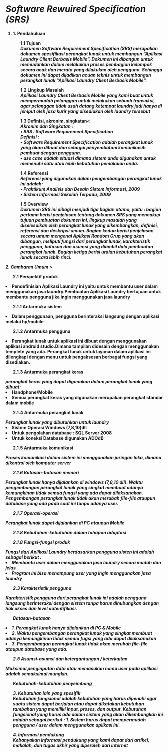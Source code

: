 <b>
	<h1>
		<i>Software Rewuired Specification (SRS)</i>
	</h1>

<ol>
<li>1.	Pendahuluan</li>
<ol>
1.1	Tujuan<br>
<i>Dokumen Software Requirement Specification (SRS) merupakan dokumen spesifikasi perangkat lunak untuk membangun ”Aplikasi Laundry Client Berbasis Mobile”. Dokumen ini dibangun untuk memudahkan dalam melakukan proses pembagian kelompok secara acak dan merata yang dilakukan oleh pengguna. Sehingga dokumen ini dapat dijadikan acuan teknis untuk membangun perangkat lunak ”Aplikasi Laundry Client Berbasis Mobile”.</i><br>
</ol>
<ol>
1.2	Lingkup Masalah<br>
<i>Aplikasi Laundry Client Berbasis Mobile yang kami buat untuk mempermudah pelanggan untuk melakukan sebuah transaksi, agar pelanggan tidak usah datang ketempat laundry jadi hanya di jemput oleh jasa kurir yang disediakan oleh laundry tersebut</i><br>
</ol>
<ol>
1.3	Definisi, akronim, singkatan<<br>
<i>Akronim dan Singkatan :</i><br>
<i>•	SRS : Software Requirement Specification</i><br>
<i>Definisi :</i><br>
<i>•	Software Requirement Specification adalah perangkat lunak yang akan dibuat dan sebagai penyembatani komunikasih pembuat dengan pengguna.</i><br>
<i>•	use case adalah situasi dimana sistem anda digunakan untuk memenuhi satu atau lebih kebutuhan pemakaian anda.</i><br>
</ol>
<ol>
1.4	Referensi<br>
<i>Referensi yang digunakan dalam pengembangan perangkat lunak ini adalah:</i><br>
<i>•	Praktikum Analisis dan Desain Sistem Informasi, 2009</i><br>
<i>•	Sistem Informasi Sekolah Terpadu, 2009</i><br>
</ol>
<ol>
1.5	Overview<br>
<i>Dokumen SRS ini dibagi menjadi tiga bagian utama, yaitu :</i>
<i>bagian pertama berisi penjelasan tentang dokumen SRS yang mencakup tujuan pembuatan dokumen ini, lingkup masalah yang diselesaikan oleh perangkat lunak yang dikembangkan, definisi, referensi dan deskripsi umum. Bagian kedua berisi penjelasan secara umum mengenai Aplikasi Random Grup yang akan dibangun, meliputi fungsi dari perangkat lunak, karakteristik pengguna, batasan dan asumsi yang diambil dala pembuatan perangkat lunak. Bagian ketiga berisi uraian kebutuhan perangkat lunak secara lebih rinci.</i>
</ol>
</ol>
<i> 2. Gambaran Umum </i>>
<ol> 2.1 Perspektif produk </ol>
<li>Pendefinisian Aplikasi Laundry ini yaitu untuk membantu user dalam menggunakan jasa laundry.Pembuatan Aplikasi Laundry bertujuan untuk membantu pengguna jika ingin menggunakan jasa laundry</li>
<ol> 2.1.1 Antarmuka sistem </ol>
<li> Dalam penggunaan, pengguna berinteraksi langsung dengan aplikasi melalui hp/mobile </li>
<ol> 2.1.2 Antarmuka pengguna</ol>
<li> Perangkat lunak untuk aplikasi ini dibuat dengan menggunakan aplikasi android studio.Dimana tampilan didesain dengan menggunakan templete yang ada. Perangkat lunak untuk layanan dalam aplikasi ini dilengkapi dengan menu untuk pengaksesan berbagai fungsi yang disediakan. </li>
<ol> 2.1.3 Antarmuka perangkat keras</ol>
<i> perangkat keras yang dapat digunakan dalam perangkat lunak yang dibuat: </i>
<li> Handphone/Mobile </li>
<li> Semua perangkat keras yang digunakan merupakan perangkat standar dalam mobile</li>
<ol> 2.1.4 Antarmuka perangkat lunak </ol>
<i> Perangkat lunak yang dibutuhkan untuk laundry </i>
<li> Sistem Operasi Windows (7,8,10)dll</li>
<li> Untuk pengolahan database : SQL Server 2008 </li>
<li> Untuk koneksi Database digunakan ADOdB </li> 
<ol> 2.1.5 Antarmuka komunikasi </ol>
<i> Proses komunikasi dalam sistem ini menggunakan jaringan loka, dimana dikontrol oleh komputer server <p>
<ol> 2.1.6 Batasan-batasan memori </ol>
<i> Perangkat lunak hanya dijalankan di windows (7,8,10 dll). Waktu pengembangan perangkat lunak yang singkat membuat adanya kemungkinan tidak semua fungsi yang ada dapat dilaksanakan. Pengembangan perangkat lunak tidak akan merubah file-file ataupun database yang ada pada saat ini tanpa adanya user. <i>
<ol> 2.1.7 Operasi-operasi </ol>
<i> Perangkat lunak dapat dijalankan di PC ataupun Mobile </i>
<ol> 2.1.8 Kebutuhan-kebutuhan dalam tahapan adaptasi </ol>

<i> </i>
<ol> 2.1.8 Fungsi-fungsi produk </ol>
<i> Fungsi dari Aplikasi Laundry berdasarkan pengguna sisten ini adalah sebagai berikut : </i>
<li> Membantu user dalam menggunakan jasa laundry secara mudah dan jelas </li>
<li> Program ini bisa menampung user yang ingin menggunakan jasa laundry </li>
<ol> 2.3 Karakteristik pengguna </ol>
<i> Karakteristik pengguna dari perangkat lunak ini adalah pengguna langsung berinteraksi dengan sistem tanpa harus dihubungkan dengan hak akses dan level autentifikasi. </i>
<ol> Batasan-batasan </ol>
<li> 1. Perangkat lunak hanya dijalankan di PC & Mobile </li>
<li> 2. Waktu pengembangan perangkat lunak yang singkat membuat adanya kemungkinan tidak semua fugsi yang ada dapat dilaksanakan </li>
<li> 3. Pengembangan perangkat lunak tidak akan merubah file-file ataupun database yang ada. </li>
<ol> 2.5 Asumsi-asumsi dan ketergantungan / keterkaitan </ol>
<i> Maksimal penginputan data atau memasukan nama user pada aplikasi adalah semaksimal mungkin. </i>
<ol> Kebutuhah-kebutuhan penyeimbang </ol>
<ol>
3. Kebutuhan lain yang spesifik<br>
		<i>Kebutuhan fungsional adalah kebutuhan yang harus dipenuhi agar suatu sistem dapat berjalan atau dapat dikatakan 
	kebutuhan tambahan yang memiliki input, proses, dan output. Kebutuhan fungsional yang harus ada dalam sistem yang akan 
	dikembangkan ini adalah sebagai berikut : </i>
	<i>1. Sistem harus dapat mempermudah pengguna / user dalam menggunakan aplikasi ini.</i><br>
</ol>
<ol>
4. Informasi pendukung <br> 
	<i>Kebanyakan informasi pendukung yang kami dapat dari artikel, makalah, dan tugas akhir yang diperoleh dari internet<i>